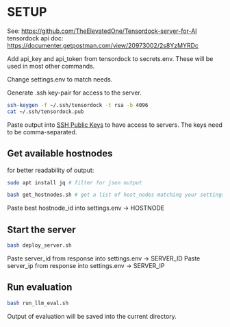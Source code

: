 # SETUP

See: https://github.com/TheElevatedOne/Tensordock-server-for-AI
tensordock api doc: https://documenter.getpostman.com/view/20973002/2s8YzMYRDc

Add api_key and api_token from tensordock to secrets.env. These will be used in most other commands.

Change settings.env to match needs.

Generate .ssh key-pair for access to the server.

```bash
ssh-keygen -f ~/.ssh/tensordock -t rsa -b 4096
cat ~/.ssh/tensordock.pub
```

Paste output into [SSH Public Keys](https://dashboard.tensordock.com/api) to have access to servers. The keys need to be comma-separated.

## Get available hostnodes

for better readability of output:

```bash
sudo apt install jq # filter for json output
```

```bash
bash get_hostnodes.sh # get a list of host_nodes matching your settings
```

Paste best hostnode_id into settings.env -> HOSTNODE

## Start the server

```bash
bash deploy_server.sh
```

Paste server_id from response into settings.env -> SERVER_ID
Paste server_ip from response into settings.env -> SERVER_IP

## Run evaluation

```bash
bash run_llm_eval.sh
```

Output of evaluation will be saved into the current directory.
